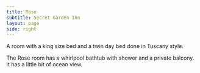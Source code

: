 ```yaml
---
title: Rose
subtitle: Secret Garden Inn
layout: page
side: right
---
```


A room with a king size bed and a twin day bed done in Tuscany style.

The Rose room has a whirlpool bathtub with shower and a private balcony. It has a little bit of ocean view.

